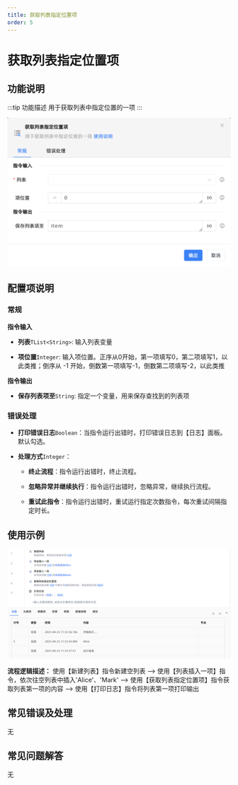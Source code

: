 ```yaml
---
title: 获取列表指定位置项
order: 5
---
```


# 获取列表指定位置项

## 功能说明

:::tip 功能描述
用于获取列表中指定位置的一项
:::

![获取列表指定位置项](../../../assets/获取列表指定位置项_command.png)

## 配置项说明

### 常规

**指令输入**

- **列表**`TList<String>`: 输入列表变量

- **项位置**`Integer`: 输入项位置。正序从0开始，第一项填写0，第二项填写1，以此类推；倒序从 -1 开始，倒数第一项填写-1，倒数第二项填写-2，以此类推


**指令输出**

- **保存列表项至**`String`: 指定一个变量，用来保存查找到的列表项

### 错误处理

- **打印错误日志**`Boolean`：当指令运行出错时，打印错误日志到【日志】面板。默认勾选。

- **处理方式**`Integer`：

    - **终止流程**：指令运行出错时，终止流程。

    - **忽略异常并继续执行**：指令运行出错时，忽略异常，继续执行流程。

    - **重试此指令**：指令运行出错时，重试运行指定次数指令，每次重试间隔指定时长。

## 使用示例

![获取列表指定位置项](../../../assets/获取列表指定位置项_demo.png)

**流程逻辑描述：** 使用【新建列表】指令新建空列表 --> 使用【列表插入一项】指令，依次往空列表中插入'Alice'、'Mark' --> 使用【获取列表指定位置项】指令获取列表第一项的内容 --> 使用【打印日志】指令将列表第一项打印输出

## 常见错误及处理

无

## 常见问题解答

无

